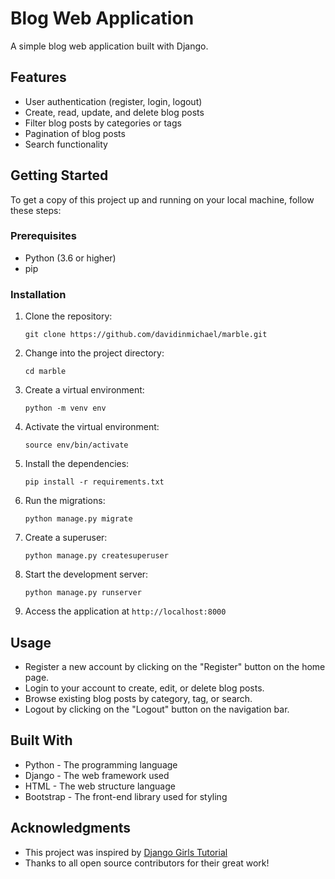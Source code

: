 # Blog Web Application

A simple blog web application built with Django.

## Features
- User authentication (register, login, logout)
- Create, read, update, and delete blog posts
- Filter blog posts by categories or tags
- Pagination of blog posts
- Search functionality

## Getting Started
To get a copy of this project up and running on your local machine, follow these steps:

### Prerequisites
- Python (3.6 or higher)
- pip

### Installation
1. Clone the repository:
   ```
   git clone https://github.com/davidinmichael/marble.git
   ```
2. Change into the project directory:
   ```
   cd marble
   ```
3. Create a virtual environment:
   ```
   python -m venv env
   ```
4. Activate the virtual environment:
   ```
   source env/bin/activate
   ```
5. Install the dependencies:
   ```
   pip install -r requirements.txt
   ```
6. Run the migrations:
   ```
   python manage.py migrate
   ```
7. Create a superuser:
   ```
   python manage.py createsuperuser
   ```
8. Start the development server:
   ```
   python manage.py runserver
   ```
9. Access the application at `http://localhost:8000`

## Usage
- Register a new account by clicking on the "Register" button on the home page.
- Login to your account to create, edit, or delete blog posts.
- Browse existing blog posts by category, tag, or search.
- Logout by clicking on the "Logout" button on the navigation bar.

## Built With
- Python - The programming language
- Django - The web framework used
- HTML - The web structure language
- Bootstrap - The front-end library used for styling

## Acknowledgments
- This project was inspired by [Django Girls Tutorial](https://tutorial.djangogirls.org)
- Thanks to all open source contributors for their great work!
